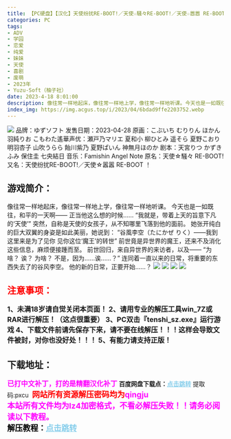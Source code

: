 ```yaml
---
title: 【PC硬盘】【汉化】天使纷扰RE-BOOT!／天使☆騒々RE-BOOT!／天使☆嚣嚣 RE-BOOT ！
categories: PC
tags:
- ADV
- 学园
- 恋爱
- 纯爱
- 妹妹
- 天使
- 喜剧
- 废萌
- 2023年
- Yuzu-Soft（柚子社）
date: 2023-4-18 8:01:00
description: 像往常一样地起床，像往常一样地上学，像往常一样地听课。今天也是一如既往，和平的一天啊——正当他这么想的时候……“我就是，带着上天的旨意下凡的‘天使’”突然，自称是天使的女孩子，从不知哪里飞落到他的面前。她张开纯白的巨大双翼的身姿是如此美丽，她说到：“谷風李空（たにかぜ りく）——我到这里来是为了见你见你这位‘魔王’的转世”前世竟是异世界的魔王，还来不及消化这些信息，麻烦便接踵而至。
index_img: https://img.acgus.top/i/2023/04/6bdad9ffe2203752.webp
---
```

![](https://img.acgus.top/i/2023/04/6bdad9ffe2203752.webp)
品牌：ゆずソフト
发售日期：2023-04-28
原画：こぶいち むりりん ほかん 羽純りお こもわた遙華声优：瀬戸乃マリエ 夏和小 柳ひとみ 遥そら 夏野こおり 明羽杏子 山吹うらら 飴川紫乃 夏野ぱいん 神無月ほのか
剧本：天宮りつ かずきふみ 保住圭 七央結日
音乐：Famishin Angel Note
原名：天使☆騒々 RE-BOOT!
又名：天使纷扰RE-BOOT!／天使☆嚣嚣 RE-BOOT ！

## 游戏简介：
像往常一样地起床，像往常一样地上学，像往常一样地听课。
今天也是一如既往，和平的一天啊——
正当他这么想的时候……
“我就是，带着上天的旨意下凡的‘天使’”
突然，自称是天使的女孩子，从不知哪里飞落到他的面前。
她张开纯白的巨大双翼的身姿是如此美丽，她说到：
“谷風李空（たにかぜ りく）——我到这里来是为了见你
见你这位‘魔王’的转世”
前世竟是异世界的魔王，还来不及消化这些信息，麻烦便接踵而至。
前世回归，来自异世界的来访者，以及——
“为啥？ 诶？ 为啥？ 不是，因为……诶……？”
连同着一直以来的日常，将重要的东西失去了的谷风李空。
他的新的日常，正要开始……？
![](https://img.acgus.top/i/2023/04/b8c1400cd4203808.webp)
![](https://img.acgus.top/i/2023/04/1ce15aef6f203804.webp)
![](https://img.acgus.top/i/2023/04/e7df4c9032203800.webp)
![](https://img.acgus.top/i/2023/04/e7774fcbbc203756.webp)




## <font color=#FF0000 >注意事项：</font>
<font size=3><b>1、未满18岁请自觉关闭本页面！
2、请用专业的解压工具win_7Z或RAR进行解压！（这点很重要）
3、PC双击『tenshi_sz.exe』运行游戏
4、下载文件前请先保存下来，请不要在线解压！！！这样会导致文件被封，对你也没好处！！！
5、有能力请支持正版！</b></font>

## 下载地址：
<font color=#FF00FF size=3>**已打中文补丁，打的是精翻汉化补丁**</font>
<b>百度网盘下载点：</b><a href="https://pan.baidu.com/s/1Eq2KYv9dRfajbCFejHnzxg?pwd=pxcu" style="color: #87CEEB;"><b>点击跳转</b></a> 提取码:pxcu
<a style="padding: 0" href="https://post.qingju.org/AD/"><img style="max-width:100%" src="https://img.acgus.top/i/2024/07/478f689b8021d8d499ab43d21acf137a.gif" alt=""></a>
<b><font color=#FF0000 size=4>网站所有资源解压密码均为</b></font><b><font color=#FF00FF size=4>qingju</font><font color=#FF0000 ></font></b><br><b><font color=#FF00FF size=4>本站所有文件均为lz4加密格式，不看必解压失败！！请务必阅读以下教程。</b></font><br><b><font color=#000 size=4>解压教程：</b><a href="https://post.qingju.org/tutorial/000/" style="color: #87CEEB;"><b>点击跳转</b></a>